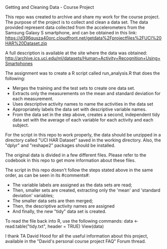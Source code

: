 Getting and Cleaning Data - Course Project

This repo was created to archive and share my work for the course project.
The purpose of the project is to collect and clean a data set. The data provided represent data collected from the accelerometers from the Samsung Galaxy S smartphone, and can be obtained in this link:
https://d396qusza40orc.cloudfront.net/getdata%2Fprojectfiles%2FUCI%20HAR%20Dataset.zip 

A full description is available at the site where the data was obtained:
http://archive.ics.uci.edu/ml/datasets/Human+Activity+Recognition+Using+Smartphones 

The assignment was to create a R script called run_analysis.R that does the following: 
- Merges the training and the test sets to create one data set.
- Extracts only the measurements on the mean and standard deviation for each measurement. 
- Uses descriptive activity names to name the activities in the data set
- Appropriately labels the data set with descriptive variable names. 
- From the data set in the step above, creates a second, independent tidy data set with the average of each variable for each activity and each subject.

For the script in this repo to work properly, the data should be unzipped in a directory called "UCI HAR Dataset" saved in the working directory. Also, the "dplyr" and "reshape2" packages should be installed.

The original data is divided in a few different files. Please refer to the codebook in this repo to get more information about these files. 

The script in this repo doesn't follow the steps stated above in the same order, as can be seen in its #comments#: 
- The variable labels are assigned as the data sets are read;
- Then, smaller sets are created, extracting only the 'mean' and 'standard deviation' variables;
- The smaller data sets are then merged;
- Then, the descriptive activity names are assigned
- And finally, the new "tidy" data set is created.

To read the file back into R, use the following commands:
data <- read.table("tidy.txt", header = TRUE)
View(data)

I thank TA David Hood for all the useful information about this project, available in the "David's personal course project FAQ" Forum thread.
